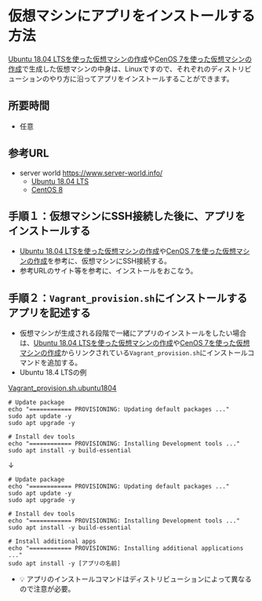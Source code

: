 # 仮想マシンにアプリをインストールする方法

[Ubuntu 18.04 LTSを使った仮想マシンの作成](vm-ubuntu1804.md)や[CenOS 7を使った仮想マシンの作成](vm-centos8.md)で生成した仮想マシンの中身は、Linuxですので、それぞれのディストリビューションのやり方に沿ってアプリをインストールすることができます。

## 所要時間

- 任意

## 参考URL

- server world https://www.server-world.info/
  - [Ubuntu 18.04 LTS](https://www.server-world.info/query?os=Ubuntu_18.04)
  - [CentOS 8](https://www.server-world.info/query?os=CentOS)
  
## 手順１：仮想マシンにSSH接続した後に、アプリをインストールする

- [Ubuntu 18.04 LTSを使った仮想マシンの作成](vm-ubuntu1804.md)や[CenOS 7を使った仮想マシンの作成](vm-centos8.md)を参考に、仮想マシンにSSH接続する。
- 参考URLのサイト等を参考に、インストールをおこなう。

## 手順２：`Vagrant_provision.sh`にインストールするアプリを記述する

- 仮想マシンが生成される段階で一緒にアプリのインストールをしたい場合は、[Ubuntu 18.04 LTSを使った仮想マシンの作成](vm-ubuntu1804.md)や[CenOS 7を使った仮想マシンの作成](vm-centos8.md)からリンクされている`Vagrant_provision.sh`にインストールコマンドを追加する。
- Ubuntu 18.4 LTSの例

[Vagrant_provision.sh.ubuntu1804](vagrant/Vagrant_provision.sh.ubuntu1804)
```
# Update package
echo "============ PROVISIONING: Updating default packages ..."
sudo apt update -y
sudo apt upgrade -y

# Install dev tools
echo "============ PROVISIONING: Installing Development tools ..."
sudo apt install -y build-essential
```
↓
```
# Update package
echo "============ PROVISIONING: Updating default packages ..."
sudo apt update -y
sudo apt upgrade -y

# Install dev tools
echo "============ PROVISIONING: Installing Development tools ..."
sudo apt install -y build-essential

# Install additional apps
echo "============ PROVISIONING: Installing additional applications ..."
sudo apt install -y [アプリの名前]
```

- :bulb: アプリのインストールコマンドはディストリビューションによって異なるので注意が必要。
```
